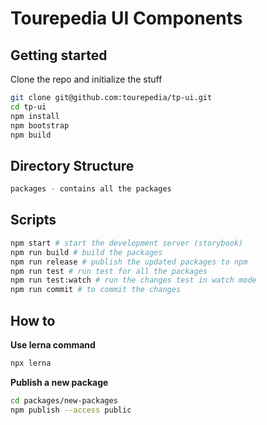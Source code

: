 # Tourepedia UI Components

## Getting started

Clone the repo and initialize the stuff

```bash
git clone git@github.com:tourepedia/tp-ui.git
cd tp-ui
npm install
npm bootstrap
npm build
```

## Directory Structure

```bash
packages - contains all the packages
```

## Scripts

```bash
npm start # start the development server (storybook)
npm run build # build the packages
npm run release # publish the updated packages to npm
npm run test # run test for all the packages
npm run test:watch # run the changes test in watch mode
npm run commit # to commit the changes
```

## How to

**Use lerna command**

```bash
npx lerna
```

**Publish a new package**

```bash
cd packages/new-packages
npm publish --access public
```
